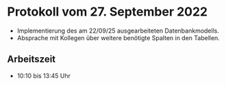 # Protokoll vom 27. September 2022
- Implementierung des am 22/09/25 ausgearbeiteten Datenbankmodells.
- Absprache mit Kollegen über weitere benötigte Spalten in den Tabellen.

## Arbeitszeit
<!-- { "progress": true, "date": ["22/09/27"] } -->
- 10:10 bis 13:45 Uhr
<!-- { "progress": false } -->
